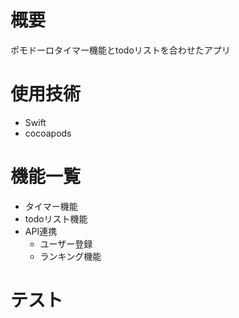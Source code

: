 # 概要
ポモドーロタイマー機能とtodoリストを合わせたアプリ

# 使用技術
- Swift
- cocoapods

# 機能一覧
- タイマー機能
- todoリスト機能
- API連携
    - ユーザー登録
    - ランキング機能

# テスト



